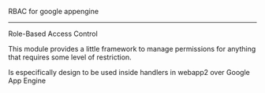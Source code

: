 RBAC for google appengine

------------------------------------

Role-Based Access Control

This module provides a little framework to manage permissions for anything that
requires some level of restriction.

Is especifically design to be used inside handlers in webapp2 over Google App Engine
